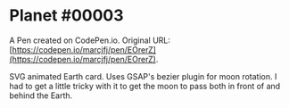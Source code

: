 # Planet #00003

A Pen created on CodePen.io. Original URL: [https://codepen.io/marcjfj/pen/EOrerZ](https://codepen.io/marcjfj/pen/EOrerZ).

SVG animated Earth card. Uses GSAP's bezier plugin for moon rotation. I had to get a little tricky with it to get the moon to pass both in front of and behind the Earth.
